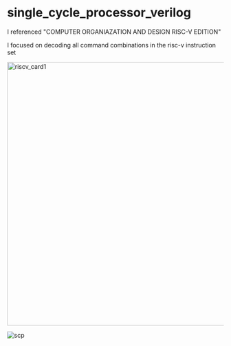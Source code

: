 # single_cycle_processor_verilog

I referenced "COMPUTER ORGANIAZATION AND DESIGN RISC-V EDITION"

I focused on decoding all command combinations in the risc-v instruction set

<img width="613" alt="riscv_card1" src="https://user-images.githubusercontent.com/76850241/232859970-33e4d4c2-6388-4bc9-acb0-06649b08ce78.png">

![scp](https://user-images.githubusercontent.com/76850241/232861041-722df8a0-64ed-431e-aafd-448332b5bc41.png)
